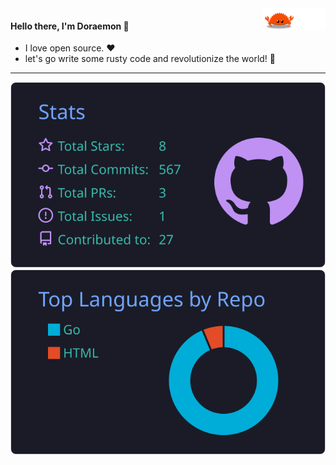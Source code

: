 <a href="https://github.com">
    <img src="https://github.com/Doraemonkeys/Doraemonkeys/blob/main/assets/ferris.gif" align="right" width="20%" />
</a>

<div style="width: 100%;">
    <h4>Hello there, I'm Doraemon 👋</h4>
    <ul>
        <li>I love open source. ❤️</li>
        <li> let's go write some rusty code and revolutionize the world! 🚀</li>
    </ul>
</div>

---

[![](https://raw.githubusercontent.com/Doraemonkeys/Doraemonkeys/master/profile-summary-card-output/tokyonight/3-stats.svg)](https://github.com/vn7n24fzkq/github-profile-summary-cards) 
[![](https://raw.githubusercontent.com/Doraemonkeys/Doraemonkeys/master/profile-summary-card-output/tokyonight/1-repos-per-language.svg)](https://github.com/vn7n24fzkq/github-profile-summary-cards)
